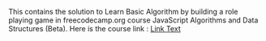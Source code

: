 This contains the solution to Learn Basic Algorithm by building a role playing game in freecodecamp.org course JavaScript Algorithms and Data Structures (Beta).
Here is the course link : [Link Text](https://www.freecodecamp.org/learn/javascript-algorithms-and-data-structures-v8/)
